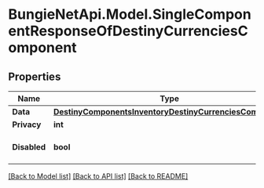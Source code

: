 # BungieNetApi.Model.SingleComponentResponseOfDestinyCurrenciesComponent
## Properties

Name | Type | Description | Notes
------------ | ------------- | ------------- | -------------
**Data** | [**DestinyComponentsInventoryDestinyCurrenciesComponent**](DestinyComponentsInventoryDestinyCurrenciesComponent.md) |  | [optional] 
**Privacy** | **int** |  | [optional] 
**Disabled** | **bool** | If true, this component is disabled. | [optional] 

[[Back to Model list]](../README.md#documentation-for-models) [[Back to API list]](../README.md#documentation-for-api-endpoints) [[Back to README]](../README.md)

